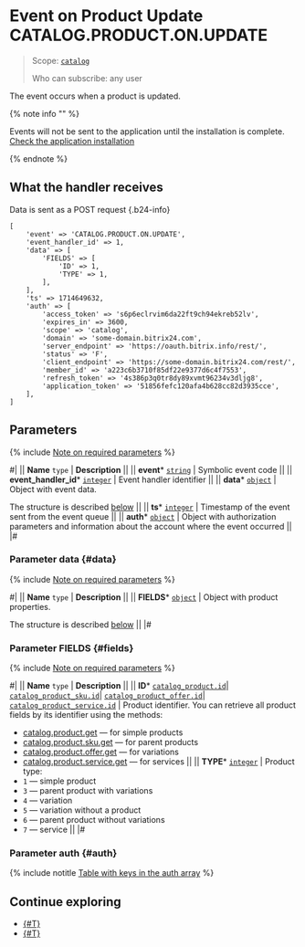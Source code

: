 # Event on Product Update CATALOG.PRODUCT.ON.UPDATE

> Scope: [`catalog`](../../../scopes/permissions.md)
>
> Who can subscribe: any user

The event occurs when a product is updated.


{% note info "" %}

Events will not be sent to the application until the installation is complete. [Check the application installation](../../../../settings/app-installation/installation-finish.md)

{% endnote %}

## What the handler receives

Data is sent as a POST request {.b24-info}

```
[
    'event' => 'CATALOG.PRODUCT.ON.UPDATE',    
    'event_handler_id' => 1,
    'data' => [
        'FIELDS' => [
            'ID' => 1,            
            'TYPE' => 1,
        ],
    ],
    'ts' => 1714649632,
    'auth' => [
        'access_token' => 's6p6eclrvim6da22ft9ch94ekreb52lv',
        'expires_in' => 3600,
        'scope' => 'catalog',
        'domain' => 'some-domain.bitrix24.com',
        'server_endpoint' => 'https://oauth.bitrix.info/rest/',
        'status' => 'F',
        'client_endpoint' => 'https://some-domain.bitrix24.com/rest/',
        'member_id' => 'a223c6b3710f85df22e9377d6c4f7553',
        'refresh_token' => '4s386p3q0tr8dy89xvmt96234v3dljg8',
        'application_token' => '51856fefc120afa4b628cc82d3935cce',
    ],
]
```

## Parameters

{% include [Note on required parameters](../../../../_includes/required.md) %}

#|
|| **Name**
`type` | **Description** ||
|| **event***
[`string`](../../data-types.md) | Symbolic event code ||
|| **event_handler_id***
[`integer`](../../data-types.md) | Event handler identifier ||
|| **data***
[`object`](../../data-types.md) | Object with event data.

The structure is described [below](#data) ||
|| **ts***
[`integer`](../../data-types.md) | Timestamp of the event sent from the event queue ||
|| **auth***
[`object`](../../data-types.md) | Object with authorization parameters and information about the account where the event occurred ||
|#

### Parameter data {#data}

{% include [Note on required parameters](../../../../_includes/required.md) %}

#|
|| **Name**
`type` | **Description** ||
|| **FIELDS***
[`object`](../../data-types.md) | Object with product properties.

The structure is described [below](#fields) ||
|#

### Parameter FIELDS {#fields}

{% include [Note on required parameters](../../../../_includes/required.md) %}

#|
|| **Name**
`type` | **Description** ||
|| **ID***
[`catalog_product.id`](../../data-types.md#catalog_product)\|
[`catalog_product_sku.id`](../../data-types.md#catalog_product_sku)\|
[`catalog_product_offer.id`](../../data-types.md#catalog_product_offer)\|
[`catalog_product_service.id`](../../data-types.md#catalog_product_service) | Product identifier. You can retrieve all product fields by its identifier using the methods:
- [catalog.product.get](../catalog-product-get.md) — for simple products
- [catalog.product.sku.get](../sku/catalog-product-sku-get.md) — for parent products
- [catalog.product.offer.get](../offer/catalog-product-offer-get.md) — for variations
- [catalog.product.service.get](../service/catalog-product-service-get.md) — for services
||
|| **TYPE***
[`integer`](../../data-types.md) | Product type:
- `1` — simple product
- `3` — parent product with variations
- `4` — variation
- `5` — variation without a product
- `6` — parent product without variations
- `7` — service
||
|#

### Parameter auth {#auth}

{% include notitle [Table with keys in the auth array](../../../../_includes/auth-params-in-events.md) %}

## Continue exploring

- [{#T}](./catalog-product-on-add.md)
- [{#T}](./catalog-product-on-delete.md)